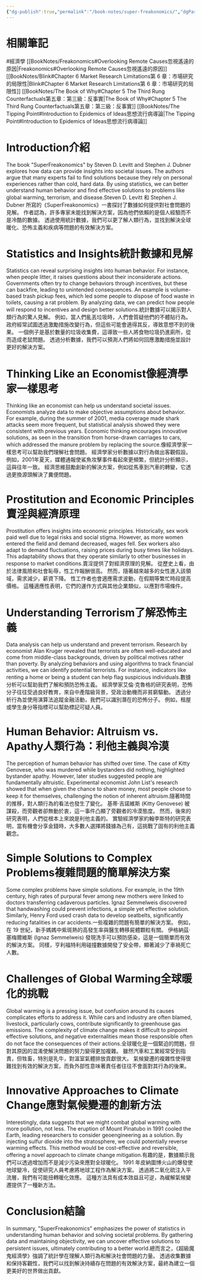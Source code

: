 ```yaml
---
{"dg-publish":true,"permalink":"/book-notes/super-freakonomics/","dgPassFrontmatter":true,"created":"2024-11-24T10:41:53.372+08:00","updated":"2024-11-28T11:53:22.163+08:00"}
---
```


# 相關筆記
#經濟學 
[[BookNotes/Freakonomics#Overlooking Remote Causes忽視遙遠的原因\|Freakonomics#Overlooking Remote Causes忽視遙遠的原因]]
[[BookNotes/Blink#Chapter 6 Market Research Limitations第 6 章：市場研究的局限性\|Blink#Chapter 6 Market Research Limitations第 6 章：市場研究的局限性]]
[[BookNotes/The Book of Why#Chapter 5 The Third Rung Counterfactuals第五章：第三級：反事實\|The Book of Why#Chapter 5 The Third Rung Counterfactuals第五章：第三級：反事實]]
[[BookNotes/The Tipping Point#Introduction to Epidemics of Ideas思想流行病導論\|The Tipping Point#Introduction to Epidemics of Ideas思想流行病導論]]
# Introduction介紹

The book "SuperFreakonomics" by Steven D. Levitt and Stephen J. Dubner explores how data can provide insights into societal issues. The authors argue that many experts fail to find solutions because they rely on personal experiences rather than cold, hard data. By using statistics, we can better understand human behavior and find effective solutions to problems like global warming, terrorism, and disease.Steven D. Levitt 和 Stephen J. Dubner 所寫的《SuperFreakonomics》一書探討了數據如何提供對社會問題的見解。 作者認為，許多專家未能找到解決方案，因為他們依賴的是個人經驗而不是冷酷的數據。 透過使用統計數據，我們可以更了解人類行為，並找到解決全球暖化、恐怖主義和疾病等問題的有效解決方案。

# Statistics and Insights統計數據和見解

Statistics can reveal surprising insights into human behavior. For instance, when people litter, it raises questions about their inconsiderate actions. Governments often try to change behaviors through incentives, but these can backfire, leading to unintended consequences. An example is volume-based trash pickup fees, which led some people to dispose of food waste in toilets, causing a rat problem. By analyzing data, we can predict how people will respond to incentives and design better solutions.統計數據可以揭示對人類行為的驚人見解。 例如，當人們亂丟垃圾時，人們會質疑他們的不體貼行為。 政府經常試圖透過激勵措施改變行為，但這些可能會適得其反，導致意想不到的後果。 一個例子是基於數量的垃圾收集費，這導致一些人將食物垃圾扔進廁所，從而造成老鼠問題。 透過分析數據，我們可以預測人們將如何回應激勵措施並設計更好的解決方案。

# Thinking Like an Economist像經濟學家一樣思考

Thinking like an economist can help us understand societal issues. Economists analyze data to make objective assumptions about behavior. For example, during the summer of 2001, media coverage made shark attacks seem more frequent, but statistical analysis showed they were consistent with previous years. Economic thinking encourages innovative solutions, as seen in the transition from horse-drawn carriages to cars, which addressed the manure problem by replacing the source.像經濟學家一樣思考可以幫助我們理解社會問題。 經濟學家分析數據以對行為做出客觀假設。 例如，2001年夏天，媒體通報使鯊魚攻擊事件看起來更頻繁，但統計分析顯示，這與往年一致。 經濟思維鼓勵創新的解決方案，例如從馬車到汽車的轉變，它透過更換源頭解決了糞便問題。

# Prostitution and Economic Principles賣淫與經濟原理

Prostitution offers insights into economic principles. Historically, sex work paid well due to legal risks and social stigma. However, as more women entered the field and demand decreased, wages fell. Sex workers also adapt to demand fluctuations, raising prices during busy times like holidays. This adaptability shows that they operate similarly to other businesses in response to market conditions.賣淫提供了對經濟原理的見解。 從歷史上看，由於法律風險和社會恥辱，性工作報酬很高。 然而，隨著越來越多的女性進入該領域，需求減少，薪資下降。 性工作者也會適應需求波動，在假期等繁忙時段提高價格。 這種適應性表明，它們的運作方式與其他企業類似，以應對市場條件。

# Understanding Terrorism了解恐怖主義

Data analysis can help us understand and prevent terrorism. Research by economist Alan Kruger revealed that terrorists are often well-educated and come from middle-class backgrounds, driven by political motives rather than poverty. By analyzing behaviors and using algorithms to track financial activities, we can identify potential terrorists. For instance, indicators like renting a home or being a student can help flag suspicious individuals.數據分析可以幫助我們了解和預防恐怖主義。 經濟學家艾倫·克魯格的研究表明，恐怖分子往往受過良好教育，來自中產階級背景，受政治動機而非貧窮驅動。 透過分析行為並使用演算法追蹤金融活動，我們可以識別潛在的恐怖分子。 例如，租屋或學生身分等指標可以幫助標記可疑人員。

# Human Behavior: Altruism vs. Apathy人類行為：利他主義與冷漠

The perception of human behavior has shifted over time. The case of Kitty Genovese, who was murdered while bystanders did nothing, highlighted bystander apathy. However, later studies suggested people are fundamentally altruistic. Experimental economist John List's research showed that when given the chance to share money, most people chose to keep it for themselves, challenging the notion of inherent altruism.隨著時間的推移，對人類行為的看法也發生了變化。 基蒂·吉諾維斯 (Kitty Genovese) 被謀殺，而旁觀者卻無動於衷，這一事件凸顯了旁觀者的冷漠態度。 然而，後來的研究表明，人們從根本上來說是利他主義的。 實驗經濟學家約翰李斯特的研究表明，當有機會分享金錢時，大多數人選擇將錢據為己有，這挑戰了固有的利他主義觀念。

# Simple Solutions to Complex Problems複雜問題的簡單解決方案

Some complex problems have simple solutions. For example, in the 19th century, high rates of purpural fever among new mothers were linked to doctors transferring cadaverous particles. Ignaz Semmelweis discovered that handwashing could prevent infections, a simple yet effective solution. Similarly, Henry Ford used crash data to develop seatbelts, significantly reducing fatalities in car accidents.一些複雜的問題有簡單的解決方案。 例如，在 19 世紀，新手媽媽中紫斑熱的高發生率與醫生轉移屍體顆粒有關。 伊格納茲·塞梅爾維斯 (Ignaz Semmelweis) 發現洗手可以預防感染，這是一個簡單而有效的解決方案。 同樣，亨利福特利用碰撞數據開發了安全帶，顯著減少了車禍死亡人數。

# Challenges of Global Warming全球暖化的挑戰

Global warming is a pressing issue, but confusion around its causes complicates efforts to address it. While cars and industry are often blamed, livestock, particularly cows, contribute significantly to greenhouse gas emissions. The complexity of climate change makes it difficult to pinpoint effective solutions, and negative externalities mean those responsible often do not face the consequences of their actions.全球暖化是一個緊迫的問題，但對其原因的混淆使解決問題的努力變得更加複雜。 雖然汽車和工業經常受到指責，但牲畜，特別是乳牛，對溫室氣體排放貢獻很大。 氣候變遷的複雜性使得很難找到有效的解決方案，而負外部性意味著責任者往往不會面對其行為的後果。

# Innovative Approaches to Climate Change應對氣候變遷的創新方法

Interestingly, data suggests that we might combat global warming with more pollution, not less. The eruption of Mount Pinatubo in 1991 cooled the Earth, leading researchers to consider geoengineering as a solution. By injecting sulfur dioxide into the stratosphere, we could potentially reverse warming effects. This method would be cost-effective and reversible, offering a novel approach to climate change mitigation.有趣的是，數據顯示我們可以透過增加而不是減少污染來應對全球暖化。 1991 年皮納圖博火山的爆發使地球變冷，促使研究人員考慮將地球工程作為解決方案。 透過將二氧化硫注入平流層，我們有可能扭轉暖化效應。 這種方法具有成本效益且可逆，為緩解氣候變遷提供了一種新方法。

# Conclusion結論

In summary, "SuperFreakonomics" emphasizes the power of statistics in understanding human behavior and solving societal problems. By gathering data and maintaining objectivity, we can uncover effective solutions to persistent issues, ultimately contributing to a better world.總而言之，《超級魔鬼經濟學》強調了統計學在理解人類行為和解決社會問題的力量。 透過收集數據和保持客觀性，我們可以找到解決持續存在問題的有效解決方案，最終為建立一個更美好的世界做出貢獻。